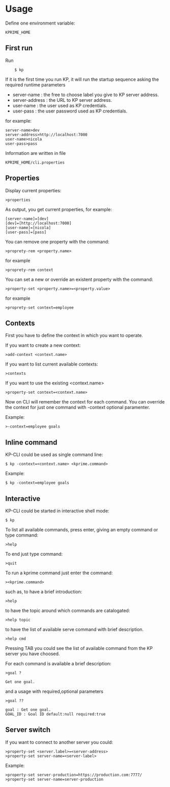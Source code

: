 # Usage

Define one environment variable: 

    KPRIME_HOME

## First run

Run 

        $ kp

If it is the first time you run KP,
it will run the startup sequence asking the required runtime parameters

* server-name : the free to choose label you give to KP server address.
* server-address : the URL to KP server address.
* user-name : the user used as KP credentials.
* user-pass : the user password used as KP credentials.

 for example:

    server-name>dev
    server-address>http://localhost:7000
    user-name>nicola
    user-pass>pass

Information are written in file

    KPRIME_HOME/cli.properties

## Properties

Display current properties:

    >properties

As output, you get current properties, for example:

    [server-name]=[dev]
    [dev]=[http://localhost:7000]
    [user-name]=[nicola]
    [user-pass]=[pass]

You can remove one property with the command:

    >proprety-rem <property.name>

for example

    >proprety-rem context

You can set a new or override an existent property with the command:

    >property-set <property.name>=<property.value>

for example

    >proprety-set context=employee

## Contexts

First you have to define the context in which you want to operate.

If you want to create a new context:

    >add-context <context.name>

If you want to list current available contexts:

    >contexts

If you want to use the existing <context.name> 

    >property-set context=<context.name>

Now on CLI will remember the context for each command.
You can override the context for just one command with -context optional paramenter.

Example:

    >-context=employee goals

## Inline command

KP-CLI could be used as single command line:

    $ kp -context=<context.name> <kprime.command>

Example:

    $ kp -context=employee goals

## Interactive

KP-CLI could be started in interactive shell mode:

    $ kp

To list all available commands, press enter, giving an empty command or type command:

    >help

To end just type command:

    >quit

To run a kprime command just enter the command:

    ><kprime.command>

such as, to have a brief introduction:

    >help

to have the topic around which commands are catalogated:

    >help topic

to have the list of available serve command with brief description.

    >help cmd


Pressing TAB you could see the list of available command from the KP server you have choosed.

For each command is available a brief description:

    >goal ?
    
    Get one goal.

and a usage with required,optional parameters

    >goal ??

    goal : Get one goal.
    GOAL_ID : Goal ID default:null required:true

## Server switch

If you want to connect to another server you could:

    >property-set <server.label>=<server-address>
    >property-set server-name=<server-label>

Example:

    >property-set server-production=https://production.com:7777/
    >property-set server-name=server-production
